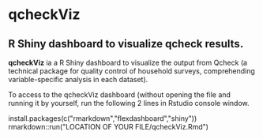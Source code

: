 # qcheckViz
## R Shiny dashboard to visualize qcheck results.

**qcheckViz** ia a R Shiny dashboard to visualize the output from Qcheck (a technical package for quality control of household surveys, comprehending variable-specific analysis in each dataset).

To access to the qcheckViz dashboard (without opening the file and running it by yourself, run the following 2 lines in Rstudio console window. 

install.packages(c("rmarkdown","flexdashboard","shiny"))
rmarkdown::run("LOCATION OF YOUR FILE/qcheckViz.Rmd")
